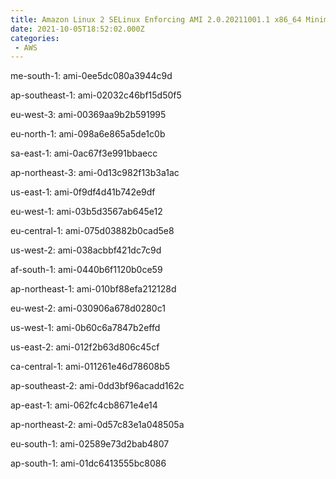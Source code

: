 ```yaml
---
title: Amazon Linux 2 SELinux Enforcing AMI 2.0.20211001.1 x86_64 Minimal HVM gp2
date: 2021-10-05T18:52:02.000Z
categories:
 - AWS
---
```


me-south-1: ami-0ee5dc080a3944c9d

ap-southeast-1: ami-02032c46bf15d50f5

eu-west-3: ami-00369aa9b2b591995

eu-north-1: ami-098a6e865a5de1c0b

sa-east-1: ami-0ac67f3e991bbaecc

ap-northeast-3: ami-0d13c982f13b3a1ac

us-east-1: ami-0f9df4d41b742e9df

eu-west-1: ami-03b5d3567ab645e12

eu-central-1: ami-075d03882b0cad5e8

us-west-2: ami-038acbbf421dc7c9d

af-south-1: ami-0440b6f1120b0ce59

ap-northeast-1: ami-010bf88efa212128d

eu-west-2: ami-030906a678d0280c1

us-west-1: ami-0b60c6a7847b2effd

us-east-2: ami-012f2b63d806c45cf

ca-central-1: ami-011261e46d78608b5

ap-southeast-2: ami-0dd3bf96acadd162c

ap-east-1: ami-062fc4cb8671e4e14

ap-northeast-2: ami-0d57c83e1a048505a

eu-south-1: ami-02589e73d2bab4807

ap-south-1: ami-01dc6413555bc8086

